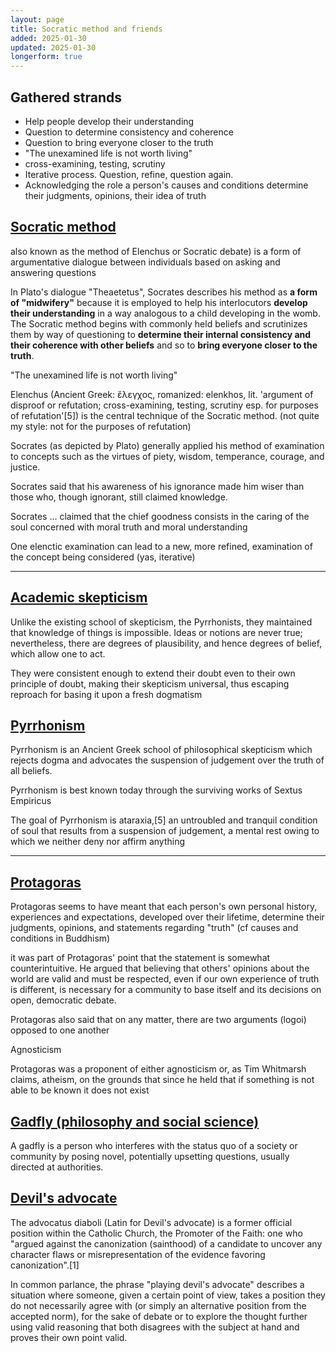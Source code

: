 ```yaml
---
layout: page
title: Socratic method and friends
added: 2025-01-30
updated: 2025-01-30
longerform: true
---
```


## Gathered strands

- Help people develop their understanding
- Question to determine consistency and coherence
- Question to bring everyone closer to the truth
- "The unexamined life is not worth living"
- cross-examining, testing, scrutiny
- Iterative process. Question, refine, question again.
- Acknowledging the role a person's causes and conditions determine their judgments, opinions, their idea of truth

## [Socratic method](https://en.wikipedia.org/wiki/Socratic_method)
 
also known as the method of Elenchus or Socratic debate) is a form of argumentative dialogue between individuals based on asking and answering questions

In Plato's dialogue "Theaetetus", Socrates describes his method as **a form of "midwifery"** because it is employed to help his interlocutors **develop their understanding** in a way analogous to a child developing in the womb. The Socratic method begins with commonly held beliefs and scrutinizes them by way of questioning to **determine their internal consistency and their coherence with other beliefs** and so to **bring everyone closer to the truth**.

"The unexamined life is not worth living"

Elenchus (Ancient Greek: ἔλεγχος, romanized: elenkhos, lit. 'argument of disproof or refutation; cross-examining, testing, scrutiny esp. for purposes of refutation'[5]) is the central technique of the Socratic method. (not quite my style: not for the purposes of refutation)

Socrates (as depicted by Plato) generally applied his method of examination to concepts such as the virtues of piety, wisdom, temperance, courage, and justice.

Socrates said that his awareness of his ignorance made him wiser than those who, though ignorant, still claimed knowledge.

Socrates ... claimed that the chief goodness consists in the caring of the soul concerned with moral truth and moral understanding

One elenctic examination can lead to a new, more refined, examination of the concept being considered (yas, iterative)

---

## [Academic skepticism](https://en.wikipedia.org/wiki/Academic_skepticism)

Unlike the existing school of skepticism, the Pyrrhonists, they maintained that knowledge of things is impossible. Ideas or notions are never true; nevertheless, there are degrees of plausibility, and hence degrees of belief, which allow one to act. 

They were consistent enough to extend their doubt even to their own principle of doubt, making their skepticism universal, thus escaping reproach for basing it upon a fresh dogmatism

## [Pyrrhonism](https://en.wikipedia.org/wiki/Pyrrhonism)

Pyrrhonism is an Ancient Greek school of philosophical skepticism which rejects dogma and advocates the suspension of judgement over the truth of all beliefs. 

Pyrrhonism is best known today through the surviving works of Sextus Empiricus

The goal of Pyrrhonism is ataraxia,[5] an untroubled and tranquil condition of soul that results from a suspension of judgement, a mental rest owing to which we neither deny nor affirm anything

---

## [Protagoras](https://en.wikipedia.org/wiki/Protagoras)

Protagoras seems to have meant that each person's own personal history, experiences and expectations, developed over their lifetime, determine their judgments, opinions, and statements regarding "truth"  (cf causes and conditions in Buddhism)

it was part of Protagoras' point that the statement is somewhat counterintuitive. He argued that believing that others' opinions about the world are valid and must be respected, even if our own experience of truth is different, is necessary for a community to base itself and its decisions on open, democratic debate.

Protagoras also said that on any matter, there are two arguments (logoi) opposed to one another

Agnosticism

Protagoras was a proponent of either agnosticism or, as Tim Whitmarsh claims, atheism, on the grounds that since he held that if something is not able to be known it does not exist

## [Gadfly (philosophy and social science)](https://en.wikipedia.org/wiki/Gadfly_(philosophy_and_social_science))

A gadfly is a person who interferes with the status quo of a society or community by posing novel, potentially upsetting questions, usually directed at authorities.

## [Devil's advocate](https://en.wikipedia.org/wiki/Devil%27s_advocate)

The advocatus diaboli (Latin for Devil's advocate) is a former official position within the Catholic Church, the Promoter of the Faith: one who "argued against the canonization (sainthood) of a candidate to uncover any character flaws or misrepresentation of the evidence favoring canonization".[1]

In common parlance, the phrase "playing devil's advocate" describes a situation where someone, given a certain point of view, takes a position they do not necessarily agree with (or simply an alternative position from the accepted norm), for the sake of debate or to explore the thought further using valid reasoning that both disagrees with the subject at hand and proves their own point valid. 

